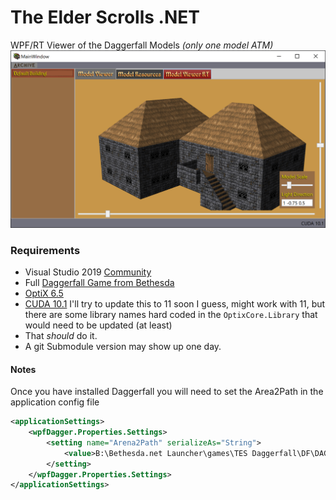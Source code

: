 The Elder Scrolls .NET
======================
WPF/RT Viewer of the Daggerfall Models _(only one model ATM)_
![Screenshot](ScreenShot.png)
### Requirements
- Visual Studio 2019 [Community](https://visualstudio.microsoft.com/vs/community)
- Full [Daggerfall Game from Bethesda](https://elderscrolls.bethesda.net/en/daggerfall)
- [OptiX 6.5](https://developer.nvidia.com/designworks/optix/download)
- [CUDA 10.1](https://developer.nvidia.com/cuda-toolkit-archive) I'll try to update this to 11 soon I guess, might work with 11, but there are some library names hard coded in the `OptixCore.Library` that would need to be updated (at least)
- That _should_ do it.
- A git Submodule version may show up one day.

#### Notes
Once you have installed Daggerfall you will need to set the Area2Path in the application config file
```xml
<applicationSettings>
    <wpfDagger.Properties.Settings>
        <setting name="Arena2Path" serializeAs="String">
            <value>B:\Bethesda.net Launcher\games\TES Daggerfall\DF\DAGGER\ARENA2</value>
        </setting>
    </wpfDagger.Properties.Settings>
</applicationSettings>
```